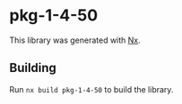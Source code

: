 # pkg-1-4-50

This library was generated with [Nx](https://nx.dev).

## Building

Run `nx build pkg-1-4-50` to build the library.
